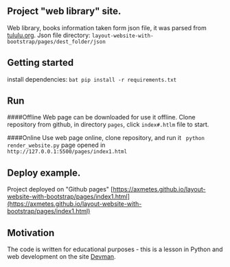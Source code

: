 ## Project "web library" site.
Web library, books information taken form json file, it was parsed from [tululu.org](tululu.org). Json file directory:
 ```layout-website-with-bootstrap/pages/dest_folder/json```

##  Getting started
install dependencies:
```bat pip install -r requirements.txt``` 

## Run
####Offline
Web page can be downloaded for use it offline. Clone repository from github, in directory ```pages```, click 
```index#.htlm``` file to start.

####Online
Use web page online, clone repository, and run it ``` python render_website.py``` page opened in ```http://127.0.0.1:5500/pages/index1.html```

## Deploy example.
Project deployed on "Github pages" [https://axmetes.github.io/layout-website-with-bootstrap/pages/index1.html](https://axmetes.github.io/layout-website-with-bootstrap/pages/index1.html)

## Motivation
The code is written for educational purposes - this is a lesson in Python and web development on the site [Devman](https://dvmn.org).
  